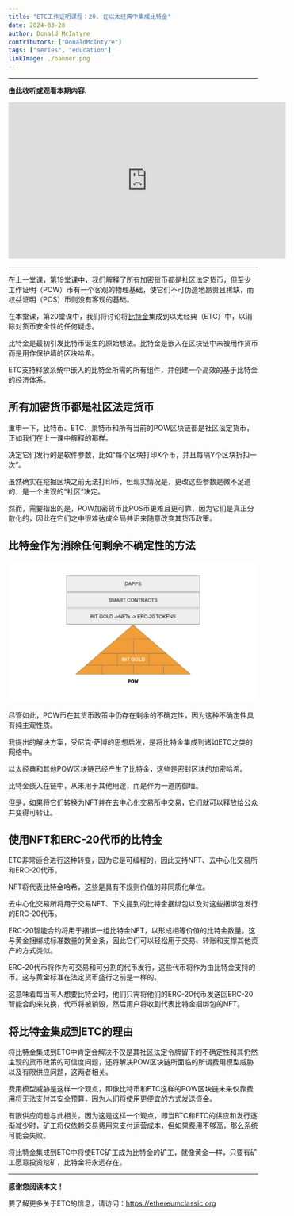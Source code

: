 ```yaml
---
title: "ETC工作证明课程：20. 在以太经典中集成比特金"
date: 2024-03-28
author: Donald McIntyre
contributors: ["DonaldMcIntyre"]
tags: ["series", "education"]
linkImage: ./banner.png
---
```


---
**由此收听或观看本期内容:**

<iframe width="560" height="315" src="https://www.youtube.com/embed/Ml0OFmw4k8Y" title="YouTube video player" frameborder="0" allow="accelerometer; autoplay; clipboard-write; encrypted-media; gyroscope; picture-in-picture; web-share" allowfullscreen></iframe>

---

在上一堂课，第19堂课中，我们解释了所有加密货币都是社区法定货币，但至少工作证明（POW）币有一个客观的物理基础，使它们不可伪造地昂贵且稀缺，而权益证明（POS）币则没有客观的基础。

在本堂课，第20堂课中，我们将讨论将[比特金](https://nakamotoinstitute.org/library/bit-gold)集成到以太经典（ETC）中，以消除对货币安全性的任何疑虑。

比特金是最初引发比特币诞生的原始想法。比特金是嵌入在区块链中未被用作货币而是用作保护墙的区块哈希。

ETC支持释放系统中嵌入的比特金所需的所有组件，并创建一个高效的基于比特金的经济体系。

## 所有加密货币都是社区法定货币

重申一下，比特币、ETC、莱特币和所有当前的POW区块链都是社区法定货币，正如我们在上一课中解释的那样。

决定它们发行的是软件参数，比如“每个区块打印X个币，并且每隔Y个区块折扣一次”。

虽然确实在挖掘区块之前无法打印币，但现实情况是，更改这些参数是微不足道的，是一个主观的“社区”决定。

然而，需要指出的是，POW加密货币比POS币更难且更可靠，因为它们是真正分散化的，因此在它们之中很难达成全局共识来随意改变其货币政策。

## 比特金作为消除任何剩余不确定性的方法

![](./1.png)

尽管如此，POW币在其货币政策中仍存在剩余的不确定性，因为这种不确定性具有纯主观性质。

我提出的解决方案，受尼克·萨博的思想启发，是将比特金集成到诸如ETC之类的网络中。

以太经典和其他POW区块链已经产生了比特金，这些是密封区块的加密哈希。

比特金嵌入在链中，从未用于其他用途，而是作为一道防御墙。

但是，如果将它们转换为NFT并在去中心化交易所中交易，它们就可以释放给公众并变得可转让。

## 使用NFT和ERC-20代币的比特金

ETC非常适合进行这种转变，因为它是可编程的，因此支持NFT、去中心化交易所和ERC-20代币。

NFT将代表比特金哈希，这些是具有不规则价值的非同质化单位。

去中心化交易所将用于交易NFT、下文提到的比特金捆绑包以及对这些捆绑包发行的ERC-20代币。

ERC-20智能合约将用于捆绑一组比特金NFT，以形成相等价值的比特金数量。这与黄金捆绑成标准数量的黄金条，因此它们可以轻松用于交易、转账和支撑其他资产的方式类似。

ERC-20代币将作为可交易和可分割的代币发行，这些代币将作为由比特金支持的币。这与黄金标准在法定货币盛行之前是一样的。

这意味着每当有人想要比特金时，他们只需将他们的ERC-20代币发送回ERC-20智能合约来兑换，代币将被销毁，然后用户将收到代表比特金捆绑包的NFT。

## 将比特金集成到ETC的理由

将比特金集成到ETC中肯定会解决不仅是其社区法定令牌留下的不确定性和其仍然主观的货币政策的可信度问题，还将解决POW区块链所面临的所谓费用模型威胁以及有限供应问题，这两者相关。

费用模型威胁是这样一个观点，即像比特币和ETC这样的POW区块链未来仅靠费用将无法支付其安全预算，因为人们将使用更便宜的方式发送资金。

有限供应问题与此相关，因为这是这样一个观点，即当BTC和ETC的供应和发行逐渐减少时，矿工将仅依赖交易费用来支付运营成本，但如果费用不够高，那么系统可能会失败。

将比特金集成到ETC中将使ETC矿工成为比特金的矿工，就像黄金一样，只要有矿工愿意投资挖矿，比特金将永远存在。

---

**感谢您阅读本文！**

要了解更多关于ETC的信息，请访问：https://ethereumclassic.org
